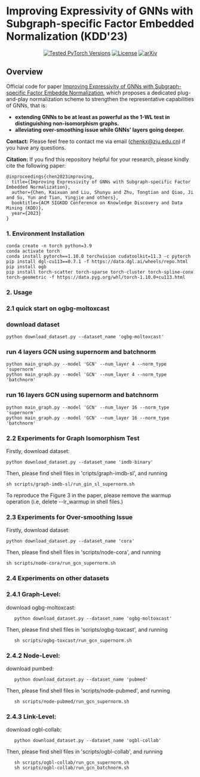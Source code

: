 # Improving Expressivity of GNNs with Subgraph-specific Factor Embedded Normalization (KDD'23)

<p align="center">
   <a href="https://pytorch.org/"><img src="https://img.shields.io/badge/PyTorch-1.10 %20%7C%201.12 %20%7C%202.0-673ab7.svg" alt="Tested PyTorch Versions"></a>
   <a href="https://opensource.org/licenses/MIT"><img src="https://img.shields.io/badge/License-MIT-4caf50.svg" alt="License"></a>
   <a href="https://arxiv.org/abs/2305.19903" target="_blank"><img src="https://img.shields.io/badge/arXiv-2301.12900-009688.svg" alt="arXiv"></a>
</p>

## Overview
Official code for paper [Improving Expressivity of GNNs with Subgraph-specific Factor Embedde Normalization](https://arxiv.org/abs/2211.12712), which proposes a dedicated plug-and-play normalization scheme to strengthen the representative capabilities of GNNs, that is:
<ul>
<li> <strong> extending GNNs to be at least as powerful as the 1-WL test in distinguishing non-isomorphism graphs. </strong></li>
<li> <strong> alleviating over-smoothing issue while GNNs' layers going deeper. </strong></li>
</ul>

**Contact:** Please feel free to contact me via email (<chenkx@zju.edu.cn>) if you have any questions.

**Citation:** If you find this repository helpful for your research, please kindly cite the following paper:

```
@inproceedings{chen2023improving,
  title={Improving Expressivity of GNNs with Subgraph-specific Factor Embedded Normalization},
  author={Chen, Kaixuan and Liu, Shunyu and Zhu, Tongtian and Qiao, Ji and Su, Yun and Tian, Yingjie and others},
  booktitle={ACM SIGKDD Conference on Knowledge Discovery and Data Mining (KDD)},
  year={2023}
}
```

### 1. Environment Installation

```
conda create -n torch python=3.9
conda activate torch
conda install pytorch==1.10.0 torchvision cudatoolkit=11.3 -c pytorch
pip install dgl-cu113==0.7.1 -f https://data.dgl.ai/wheels/repo.html
pip install ogb
pip install torch-scatter torch-sparse torch-cluster torch-spline-conv torch-geometric -f https://data.pyg.org/whl/torch-1.10.0+cu113.html
```

### 2. Usage

### 2.1 quick start on ogbg-moltoxcast

### download dataset

```
python download_dataset.py --dataset_name 'ogbg-moltoxcast'
```

### run 4 layers GCN using supernorm and batchnorm

```
python main_graph.py --model 'GCN' --num_layer 4 --norm_type 'supernorm'
python main_graph.py --model 'GCN' --num_layer 4 --norm_type 'batchnorm'
```

### run 16 layers GCN using supernorm and batchnorm

```
python main_graph.py --model 'GCN' --num_layer 16 --norm_type 'supernorm'
python main_graph.py --model 'GCN' --num_layer 16 --norm_type 'batchnorm'
```

### 2.2 Experiments for Graph Isomorphism Test

Firstly, download dataset:

```
python download_dataset.py --dataset_name 'imdb-binary'
```

Then, please find shell files in 'cripts/graph-imdb-sl',  and running

```
sh scripts/graph-imdb-sl/run_gin_sl_supernorm.sh
```

To reproduce the Figure 3 in the paper, please remove the warmup operation (i.e, delete --lr_warmup in shell files.)

### 2.3 Experiments for Over-smoothing Issue

Firstly, download dataset:

```
python download_dataset.py --dataset_name 'cora'
```

Then, please find shell files in 'scripts/node-cora', and running

```
sh scripts/node-cora/run_gcn_supernorm.sh
```

### 2.4 Experiments on other datasets

<!-- ### For example: -->

### 2.4.1 Graph-Level:

   download ogbg-moltoxcast:

```
   python download_dataset.py --dataset_name 'ogbg-moltoxcast'
```

   Then, please find shell files in 'scripts/ogbg-toxcast', and running

```
   sh scripts/ogbg-toxcast/run_gcn_supernorm.sh
```

### 2.4.2 Node-Level:

   download pumbed:

```
   python download_dataset.py --dataset_name 'pubmed'
```

   Then, please find shell files in 'scripts/node-pubmed', and running

```
   sh scripts/node-pubmed/run_gcn_supernorm.sh
```

### 2.4.3 Link-Level:

   download ogbl-collab:

```
   python download_dataset.py --dataset_name 'ogbl-collab'
```

   Then, please find shell files in 'scripts/ogbl-collab', and running

```
   sh scripts/ogbl-collab/run_gcn_supernorm.sh
   sh scripts/ogbl-collab/run_gcn_batchnorm.sh
```


